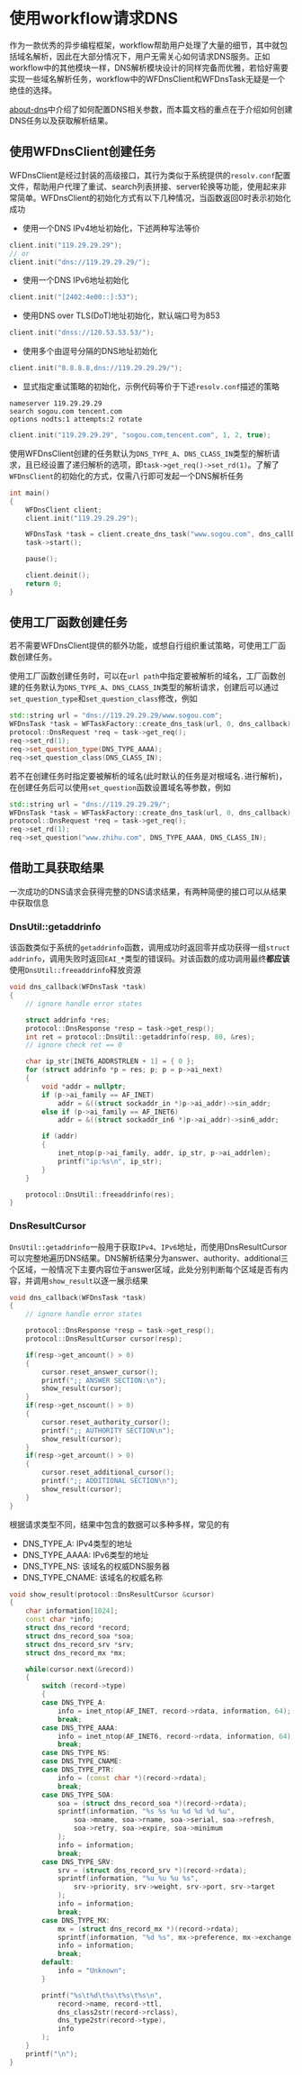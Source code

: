 # 使用workflow请求DNS
作为一款优秀的异步编程框架，workflow帮助用户处理了大量的细节，其中就包括域名解析，因此在大部分情况下，用户无需关心如何请求DNS服务。正如workflow中的其他模块一样，DNS解析模块设计的同样完备而优雅，若恰好需要实现一些域名解析任务，workflow中的WFDnsClient和WFDnsTask无疑是一个绝佳的选择。

[about-dns](about-dns.md)中介绍了如何配置DNS相关参数，而本篇文档的重点在于介绍如何创建DNS任务以及获取解析结果。

## 使用WFDnsClient创建任务
WFDnsClient是经过封装的高级接口，其行为类似于系统提供的`resolv.conf`配置文件，帮助用户代理了重试、search列表拼接、server轮换等功能，使用起来非常简单。WFDnsClient的初始化方式有以下几种情况，当函数返回0时表示初始化成功

- 使用一个DNS IPv4地址初始化，下述两种写法等价
```cpp
client.init("119.29.29.29");
// or
client.init("dns://119.29.29.29/");
```
- 使用一个DNS IPv6地址初始化
```cpp
client.init("[2402:4e00::]:53");
```
- 使用DNS over TLS(DoT)地址初始化，默认端口号为853
```cpp
client.init("dnss://120.53.53.53/");
```
- 使用多个由逗号分隔的DNS地址初始化
```cpp
client.init("8.8.8.8,dns://119.29.29.29/");
```
- 显式指定重试策略的初始化，示例代码等价于下述`resolv.conf`描述的策略
```
nameserver 119.29.29.29
search sogou.com tencent.com
options nodts:1 attempts:2 rotate
```
```cpp
client.init("119.29.29.29", "sogou.com,tencent.com", 1, 2, true);
```

使用WFDnsClient创建的任务默认为`DNS_TYPE_A`、`DNS_CLASS_IN`类型的解析请求，且已经设置了递归解析的选项，即`task->get_req()->set_rd(1)`。了解了`WFDnsClient`的初始化的方式，仅需八行即可发起一个DNS解析任务

```cpp
int main()
{
    WFDnsClient client;
    client.init("119.29.29.29");

    WFDnsTask *task = client.create_dns_task("www.sogou.com", dns_callback);
    task->start();

    pause();

    client.deinit();
    return 0;
}
```

## 使用工厂函数创建任务
若不需要WFDnsClient提供的额外功能，或想自行组织重试策略，可使用工厂函数创建任务。

使用工厂函数创建任务时，可以在`url path`中指定要被解析的域名，工厂函数创建的任务默认为`DNS_TYPE_A`、`DNS_CLASS_IN`类型的解析请求，创建后可以通过`set_question_type`和`set_question_class`修改，例如

```cpp
std::string url = "dns://119.29.29.29/www.sogou.com";
WFDnsTask *task = WFTaskFactory::create_dns_task(url, 0, dns_callback);
protocol::DnsRequest *req = task->get_req();
req->set_rd(1);
req->set_question_type(DNS_TYPE_AAAA);
req->set_question_class(DNS_CLASS_IN);
```

若不在创建任务时指定要被解析的域名(此时默认的任务是对根域名`.`进行解析)，在创建任务后可以使用`set_question`函数设置域名等参数，例如

```cpp
std::string url = "dns://119.29.29.29/";
WFDnsTask *task = WFTaskFactory::create_dns_task(url, 0, dns_callback);
protocol::DnsRequest *req = task->get_req();
req->set_rd(1);
req->set_question("www.zhihu.com", DNS_TYPE_AAAA, DNS_CLASS_IN);
```

## 借助工具获取结果
一次成功的DNS请求会获得完整的DNS请求结果，有两种简便的接口可以从结果中获取信息

### DnsUtil::getaddrinfo
该函数类似于系统的`getaddrinfo`函数，调用成功时返回零并成功获得一组`struct addrinfo`，调用失败时返回`EAI_*`类型的错误码。对该函数的成功调用最终**都应该**使用`DnsUtil::freeaddrinfo`释放资源

```cpp
void dns_callback(WFDnsTask *task)
{
    // ignore handle error states

    struct addrinfo *res;
    protocol::DnsResponse *resp = task->get_resp();
    int ret = protocol::DnsUtil::getaddrinfo(resp, 80, &res);
    // ignore check ret == 0

    char ip_str[INET6_ADDRSTRLEN + 1] = { 0 };
    for (struct addrinfo *p = res; p; p = p->ai_next)
    {
        void *addr = nullptr;
        if (p->ai_family == AF_INET)
            addr = &((struct sockaddr_in *)p->ai_addr)->sin_addr;
        else if (p->ai_family == AF_INET6)
            addr = &((struct sockaddr_in6 *)p->ai_addr)->sin6_addr;

        if (addr)
        {
            inet_ntop(p->ai_family, addr, ip_str, p->ai_addrlen);
            printf("ip:%s\n", ip_str);
        }
    }

    protocol::DnsUtil::freeaddrinfo(res);
}
```

### DnsResultCursor
`DnsUtil::getaddrinfo`一般用于获取`IPv4`、`IPv6`地址，而使用DnsResultCursor可以完整地遍历DNS结果。DNS解析结果分为answer、authority、additional三个区域，一般情况下主要内容位于answer区域，此处分别判断每个区域是否有内容，并调用`show_result`以逐一展示结果

```cpp
void dns_callback(WFDnsTask *task)
{
    // ignore handle error states

    protocol::DnsResponse *resp = task->get_resp();
    protocol::DnsResultCursor cursor(resp);

    if(resp->get_ancount() > 0)
    {
        cursor.reset_answer_cursor();
        printf(";; ANSWER SECTION:\n");
        show_result(cursor);
    }
    if(resp->get_nscount() > 0)
    {
        cursor.reset_authority_cursor();
        printf(";; AUTHORITY SECTION\n");
        show_result(cursor);
    }
    if(resp->get_arcount() > 0)
    {
        cursor.reset_additional_cursor();
        printf(";; ADDITIONAL SECTION\n");
        show_result(cursor);
    }
}
```

根据请求类型不同，结果中包含的数据可以多种多样，常见的有

- DNS_TYPE_A: IPv4类型的地址
- DNS_TYPE_AAAA: IPv6类型的地址
- DNS_TYPE_NS: 该域名的权威DNS服务器
- DNS_TYPE_CNAME: 该域名的权威名称

```cpp
void show_result(protocol::DnsResultCursor &cursor)
{
    char information[1024];
    const char *info;
    struct dns_record *record;
    struct dns_record_soa *soa;
    struct dns_record_srv *srv;
    struct dns_record_mx *mx;

    while(cursor.next(&record))
    {
        switch (record->type)
        {
        case DNS_TYPE_A:
            info = inet_ntop(AF_INET, record->rdata, information, 64);
            break;
        case DNS_TYPE_AAAA:
            info = inet_ntop(AF_INET6, record->rdata, information, 64);
            break;
        case DNS_TYPE_NS:
        case DNS_TYPE_CNAME:
        case DNS_TYPE_PTR:
            info = (const char *)(record->rdata);
            break;
        case DNS_TYPE_SOA:
            soa = (struct dns_record_soa *)(record->rdata);
            sprintf(information, "%s %s %u %d %d %d %u",
                soa->mname, soa->rname, soa->serial, soa->refresh,
                soa->retry, soa->expire, soa->minimum
            );
            info = information;
            break;
        case DNS_TYPE_SRV:
            srv = (struct dns_record_srv *)(record->rdata);
            sprintf(information, "%u %u %u %s",
                srv->priority, srv->weight, srv->port, srv->target
            );
            info = information;
            break;
        case DNS_TYPE_MX:
            mx = (struct dns_record_mx *)(record->rdata);
            sprintf(information, "%d %s", mx->preference, mx->exchange);
            info = information;
            break;
        default:
            info = "Unknown";
        }

        printf("%s\t%d\t%s\t%s\t%s\n",
            record->name, record->ttl,
            dns_class2str(record->rclass),
            dns_type2str(record->type),
            info
        );
    }
    printf("\n");
}
```

